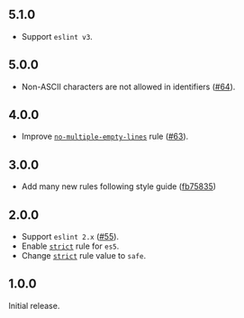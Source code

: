 ## 5.1.0

* Support `eslint v3`.

## 5.0.0

* Non-ASCII characters are not allowed in identifiers ([#64](https://github.com/ymaps/codestyle/pull/64)).

## 4.0.0

* Improve [`no-multiple-empty-lines`][no-multiple-empty-lines] rule ([#63](https://github.com/ymaps/codestyle/pull/63)).

## 3.0.0

* Add many new rules following style guide ([fb75835](https://github.com/ymaps/codestyle/commit/fb75835aeaaccd6951645d3754a55899fccb3ba9))

## 2.0.0

* Support `eslint 2.x` ([#55](https://github.com/ymaps/codestyle/pull/55)).
* Enable [`strict`][strict] rule for `es5`.
* Change [`strict`][strict] rule value to `safe`.

## 1.0.0

Initial release.

[strict]: http://eslint.org/docs/rules/strict
[no-multiple-empty-lines]: http://eslint.org/docs/rules/no-multiple-empty-lines
